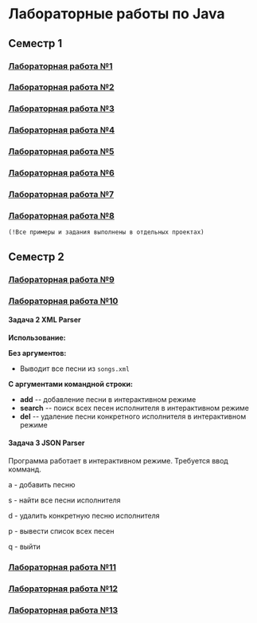 # Лабораторные работы по Java

## Семестр 1
### [Лабораторная работа №1](https://github.com/AMaslyakov/LabsJava/tree/main/src/lr1)
### [Лабораторная работа №2](https://github.com/AMaslyakov/LabsJava/tree/main/src/lr2)
### [Лабораторная работа №3](https://github.com/AMaslyakov/LabsJava/tree/main/src/lr3)
### [Лабораторная работа №4](https://github.com/AMaslyakov/LabsJava/tree/main/src/lr4)
### [Лабораторная работа №5](https://github.com/AMaslyakov/LabsJava/tree/main/src/lr5)
### [Лабораторная работа №6](https://github.com/AMaslyakov/LabsJava/tree/main/src/lr6)
### [Лабораторная работа №7](https://github.com/AMaslyakov/LabsJava/tree/main/src/lr7)
### [Лабораторная работа №8](https://github.com/AMaslyakov/LabsJava/tree/main/src/lr8)
    (!Все примеры и задания выполнены в отдельных проектах)

## Семестр 2
### [Лабораторная работа №9](https://github.com/AMaslyakov/LabsJava/tree/main/src/lr9)
### [Лабораторная работа №10](https://github.com/AMaslyakov/LabsJava/tree/main/src/lr10)
#### Задача 2  XML Parser

**Использование:**

**Без аргументов:**
- Выводит все песни из `songs.xml`

**С аргументами командной строки:**
- **add** -- добавление песни в интерактивном режиме
- **search** -- поиск всех песен исполнителя в интерактивном режиме
- **del** -- удаление песни конкретного исполнителя в интерактивном режиме

#### Задача 3 JSON Parser

Программа работает в интерактивном режиме.
Требуется ввод комманд.

a - добавить песню

s - найти все песни исполнителя

d - удалить конкретную песню исполнителя

p - вывести список всех песен

q - выйти

### [Лабораторная работа №11](https://github.com/AMaslyakov/LabsJava/tree/main/src/lr11)
### [Лабораторная работа №12](https://github.com/AMaslyakov/LabsJava/tree/main/src/lr12)
### [Лабораторная работа №13](https://github.com/AMaslyakov/LabsJava/tree/main/src/lr13)

